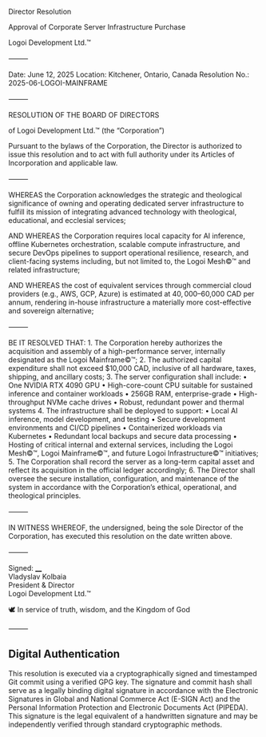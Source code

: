 Director Resolution

Approval of Corporate Server Infrastructure Purchase

Logoi Development Ltd.™

⸻

Date: June 12, 2025
Location: Kitchener, Ontario, Canada
Resolution No.: 2025-06-LOGOI-MAINFRAME

⸻

RESOLUTION OF THE BOARD OF DIRECTORS

of Logoi Development Ltd.™ (the “Corporation”)

Pursuant to the bylaws of the Corporation, the Director is authorized to issue this resolution and to act with full authority under its Articles of Incorporation and applicable law.

⸻

WHEREAS the Corporation acknowledges the strategic and theological significance of owning and operating dedicated server infrastructure to fulfill its mission of integrating advanced technology with theological, educational, and ecclesial services;

AND WHEREAS the Corporation requires local capacity for AI inference, offline Kubernetes orchestration, scalable compute infrastructure, and secure DevOps pipelines to support operational resilience, research, and client-facing systems including, but not limited to, the Logoi Mesh©™ and related infrastructure;

AND WHEREAS the cost of equivalent services through commercial cloud providers (e.g., AWS, GCP, Azure) is estimated at $40,000–$60,000 CAD per annum, rendering in-house infrastructure a materially more cost-effective and sovereign alternative;

⸻

BE IT RESOLVED THAT:
	1.	The Corporation hereby authorizes the acquisition and assembly of a high-performance server, internally designated as the Logoi Mainframe©™;
	2.	The authorized capital expenditure shall not exceed $10,000 CAD, inclusive of all hardware, taxes, shipping, and ancillary costs;
	3.	The server configuration shall include:
	•	One NVIDIA RTX 4090 GPU
	•	High-core-count CPU suitable for sustained inference and container workloads
	•	256GB RAM, enterprise-grade
	•	High-throughput NVMe cache drives
	•	Robust, redundant power and thermal systems
	4.	The infrastructure shall be deployed to support:
	•	Local AI inference, model development, and testing
	•	Secure development environments and CI/CD pipelines
	•	Containerized workloads via Kubernetes
	•	Redundant local backups and secure data processing
	•	Hosting of critical internal and external services, including the Logoi Mesh©™, Logoi Mainframe©™, and future Logoi Infrastructure©™ initiatives;
	5.	The Corporation shall record the server as a long-term capital asset and reflect its acquisition in the official ledger accordingly;
	6.	The Director shall oversee the secure installation, configuration, and maintenance of the system in accordance with the Corporation’s ethical, operational, and theological principles.

⸻

IN WITNESS WHEREOF, the undersigned, being the sole Director of the Corporation, has executed this resolution on the date written above.

⸻

Signed: [__](#digital-authentication)  
Vladyslav Kolbaia  
President & Director  
Logoi Development Ltd.™  
  
🕊️ In service of truth, wisdom, and the Kingdom of God

⸻

## Digital Authentication

This resolution is executed via a cryptographically signed and timestamped Git commit using a verified GPG key. The signature and commit hash shall serve as a legally binding digital signature in accordance with the Electronic Signatures in Global and National Commerce Act (E-SIGN Act) and the Personal Information Protection and Electronic Documents Act (PIPEDA). This signature is the legal equivalent of a handwritten signature and may be independently verified through standard cryptographic methods.
